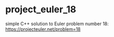 # project_euler_18
 
simple C++ solution to Euler problem number 18: https://projecteuler.net/problem=18
